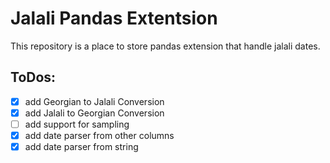 # Jalali Pandas Extentsion

This repository is a place to store pandas extension that handle jalali dates.

## ToDos:

- [x] add Georgian to Jalali Conversion
- [x] add Jalali to Georgian Conversion
- [ ] add support for sampling
- [x] add date parser from other columns
- [x] add date parser from string
